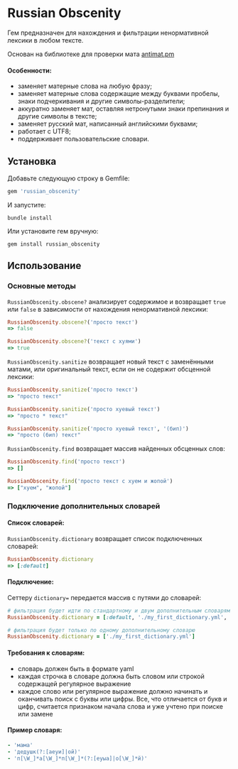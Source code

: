 # Russian Obscenity

Гем предназначен для нахождения и фильтрации ненормативной лексики в любом тексте.

Основан на библиотеке для проверки мата [antimat.pm](https://github.com/gitpan/Lingua-RU-Antimat)

#### Особенности:

* заменяет матерные слова на любую фразу;
* заменяет матерные слова содержащие между буквами пробелы, знаки подчеркивания и другие символы-разделители;
* аккуратно заменяет мат, оставляя нетронутыми знаки препинания и другие символы в тексте;
* заменяет русский мат, написанный английскими буквами;
* работает с UTF8;
* поддерживает пользовательские словари.

## Установка

Добавьте следующую строку в Gemfile:

```ruby
gem 'russian_obscenity'
```

И запустите:

```
bundle install
```

Или установите гем вручную:
```
gem install russian_obscenity
```
## Использование

### Основные методы

`RussianObscenity.obscene?` анализирует содержимое и возвращает `true` или `false` в зависимости от нахождения ненормативной лексики:

```ruby
RussianObscenity.obscene?('просто текст')
=> false

RussianObscenity.obscene?('текст с хуями')
=> true
```

`RussianObscenity.sanitize` возвращает новый текст с заменёнными матами, или оригинальный текст, если он не содержит обсценной лексики:

```ruby
RussianObscenity.sanitize('просто текст')
=> "просто текст"

RussianObscenity.sanitize('просто хуевый текст')
=> "просто * текст"

RussianObscenity.sanitize('просто хуевый текст', '(бип)')
=> "просто (бип) текст"
```

`RussianObscenity.find` возвращает массив найденных обсценных слов:
```ruby
RussianObscenity.find('просто текст')
=> []

RussianObscenity.find('просто текст с хуем и жопой')
=> ["хуем", "жопой"]
```
### Подключение дополнительных словарей

#### Список словарей:

`RussianObscenity.dictionary` возвращает список подключенных словарей:
```ruby
RussianObscenity.dictionary
=> [:default]
```
#### Подключение:

Сеттеру `dictionary=` передается массив с путями до словарей:
```ruby
# фильтрация будет идти по стандартному и двум дополнительным словарям
RussianObscenity.dictionary = [:default, './my_first_dictionary.yml', '../second_dict.yml']

# фильтрация будет только по одному дополнительному словарю
RussianObscenity.dictionary = ['./my_first_dictionary.yml']
```

#### Требования к словарям:

* словарь должен быть в формате yaml
* каждая строчка в словаре должна быть словом или строкой содержащей регулярное выражение
* каждое cлово или регулярное выражение должно начинать и оканчивать поиск с буквы или цифры. Все, что отличается от букв и цифр, считается признаком начала слова и уже учтено при поиске или замене

#### Пример словаря:

```yaml
- 'мама'
- 'дедушк(?:[аеуи]|ой)'
- 'п[\W_]*а[\W_]*п[\W_]*(?:[еуыа]|о[\W_]*й)'
```
